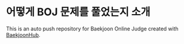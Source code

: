 # 어떻게 BOJ 문제를 풀었는지 소개
This is an auto push repository for Baekjoon Online Judge created with [BaekjoonHub](https://github.com/BaekjoonHub/BaekjoonHub).
